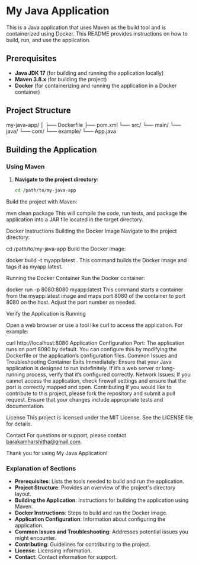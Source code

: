 # My Java Application

This is a Java application that uses Maven as the build tool and is containerized using Docker. This README provides instructions on how to build, run, and use the application.

## Prerequisites

- **Java JDK 17** (for building and running the application locally)
- **Maven 3.8.x** (for building the project)
- **Docker** (for containerizing and running the application in a Docker container)

## Project Structure

my-java-app/ │ ├── Dockerfile ├── pom.xml └── src/ └── main/ └── java/ └── com/ └── example/ └── App.java

## Building the Application

### Using Maven

1. **Navigate to the project directory**:

   ```bash
   cd /path/to/my-java-app
Build the project with Maven:

mvn clean package
This will compile the code, run tests, and package the application into a JAR file located in the target directory.

Docker Instructions
Building the Docker Image
Navigate to the project directory:

cd /path/to/my-java-app
Build the Docker image:

docker build -t myapp:latest .
This command builds the Docker image and tags it as myapp:latest.

Running the Docker Container
Run the Docker container:

docker run -p 8080:8080 myapp:latest
This command starts a container from the myapp:latest image and maps port 8080 of the container to port 8080 on the host. Adjust the port number as needed.

Verify the Application is Running

Open a web browser or use a tool like curl to access the application. For example:

curl http://localhost:8080
Application Configuration
Port: The application runs on port 8080 by default. You can configure this by modifying the Dockerfile or the application’s configuration files.
Common Issues and Troubleshooting
Container Exits Immediately: Ensure that your Java application is designed to run indefinitely. If it’s a web server or long-running process, verify that it’s configured correctly.
Network Issues: If you cannot access the application, check firewall settings and ensure that the port is correctly mapped and open.
Contributing
If you would like to contribute to this project, please fork the repository and submit a pull request. Ensure that your changes include appropriate tests and documentation.

License
This project is licensed under the MIT License. See the LICENSE file for details.

Contact
For questions or support, please contact barakamharshitha@gmail.com.

Thank you for using My Java Application!


### Explanation of Sections

- **Prerequisites**: Lists the tools needed to build and run the application.
- **Project Structure**: Provides an overview of the project's directory layout.
- **Building the Application**: Instructions for building the application using Maven.
- **Docker Instructions**: Steps to build and run the Docker image.
- **Application Configuration**: Information about configuring the application.
- **Common Issues and Troubleshooting**: Addresses potential issues you might encounter.
- **Contributing**: Guidelines for contributing to the project.
- **License**: Licensing information.
- **Contact**: Contact information for support.






